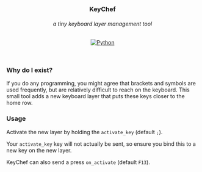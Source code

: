 <div align="center">

### KeyChef

###### a tiny keyboard layer management tool

[![Python](https://img.shields.io/badge/python-3670A0?logo=python&logoColor=ffdd54)](https://www.python.org)

</div>
<br />

### Why do I exist?

If you do any programming, you might agree that brackets and symbols are used frequently, but are relatively difficult to reach on the keyboard. This small tool adds a new keyboard layer that puts these keys closer to the home row.

### Usage

Activate the new layer by holding the `activate_key` (default `;`).

Your `activate_key` key will not actually be sent, so ensure you bind this to a new key on the new layer.

KeyChef can also send a press `on_activate` (default `F13`).
